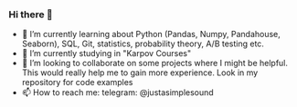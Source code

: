 ### Hi there 👋


- 🔭 I’m currently learning about Python (Pandas, Numpy, Pandahouse, Seaborn), SQL, Git, statistics, probability theory, A/B testing etc.
- 🌱 I’m currently studying in "Karpov Courses"
- 👯 I’m looking to collaborate on some projects where I might be helpful. This would really help me to gain more experience. Look in my repository for code examples
- 📫 How to reach me: telegram: @justasimplesound

